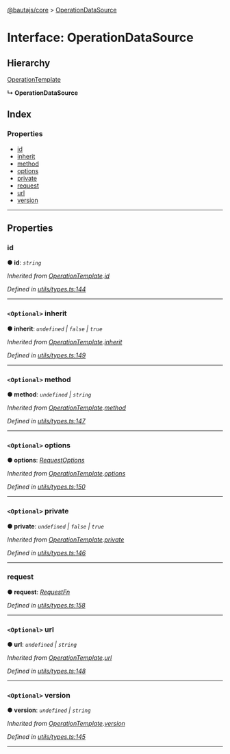 [@bautajs/core](../README.md) > [OperationDataSource](../interfaces/operationdatasource.md)

# Interface: OperationDataSource

## Hierarchy

 [OperationTemplate](operationtemplate.md)

**↳ OperationDataSource**

## Index

### Properties

* [id](operationdatasource.md#id)
* [inherit](operationdatasource.md#inherit)
* [method](operationdatasource.md#method)
* [options](operationdatasource.md#options)
* [private](operationdatasource.md#private)
* [request](operationdatasource.md#request)
* [url](operationdatasource.md#url)
* [version](operationdatasource.md#version)

---

## Properties

<a id="id"></a>

###  id

**● id**: *`string`*

*Inherited from [OperationTemplate](operationtemplate.md).[id](operationtemplate.md#id)*

*Defined in [utils/types.ts:144](https://github.axa.com/Digital/bauta-nodejs/blob/9b864df/packages/bautajs/src/utils/types.ts#L144)*

___
<a id="inherit"></a>

### `<Optional>` inherit

**● inherit**: *`undefined` \| `false` \| `true`*

*Inherited from [OperationTemplate](operationtemplate.md).[inherit](operationtemplate.md#inherit)*

*Defined in [utils/types.ts:149](https://github.axa.com/Digital/bauta-nodejs/blob/9b864df/packages/bautajs/src/utils/types.ts#L149)*

___
<a id="method"></a>

### `<Optional>` method

**● method**: *`undefined` \| `string`*

*Inherited from [OperationTemplate](operationtemplate.md).[method](operationtemplate.md#method)*

*Defined in [utils/types.ts:147](https://github.axa.com/Digital/bauta-nodejs/blob/9b864df/packages/bautajs/src/utils/types.ts#L147)*

___
<a id="options"></a>

### `<Optional>` options

**● options**: *[RequestOptions](requestoptions.md)*

*Inherited from [OperationTemplate](operationtemplate.md).[options](operationtemplate.md#options)*

*Defined in [utils/types.ts:150](https://github.axa.com/Digital/bauta-nodejs/blob/9b864df/packages/bautajs/src/utils/types.ts#L150)*

___
<a id="private"></a>

### `<Optional>` private

**● private**: *`undefined` \| `false` \| `true`*

*Inherited from [OperationTemplate](operationtemplate.md).[private](operationtemplate.md#private)*

*Defined in [utils/types.ts:146](https://github.axa.com/Digital/bauta-nodejs/blob/9b864df/packages/bautajs/src/utils/types.ts#L146)*

___
<a id="request"></a>

###  request

**● request**: *[RequestFn](requestfn.md)*

*Defined in [utils/types.ts:158](https://github.axa.com/Digital/bauta-nodejs/blob/9b864df/packages/bautajs/src/utils/types.ts#L158)*

___
<a id="url"></a>

### `<Optional>` url

**● url**: *`undefined` \| `string`*

*Inherited from [OperationTemplate](operationtemplate.md).[url](operationtemplate.md#url)*

*Defined in [utils/types.ts:148](https://github.axa.com/Digital/bauta-nodejs/blob/9b864df/packages/bautajs/src/utils/types.ts#L148)*

___
<a id="version"></a>

### `<Optional>` version

**● version**: *`undefined` \| `string`*

*Inherited from [OperationTemplate](operationtemplate.md).[version](operationtemplate.md#version)*

*Defined in [utils/types.ts:145](https://github.axa.com/Digital/bauta-nodejs/blob/9b864df/packages/bautajs/src/utils/types.ts#L145)*

___

